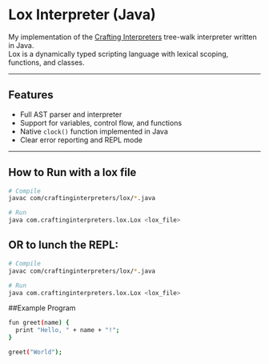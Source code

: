 # Lox Interpreter (Java)

My implementation of the [Crafting Interpreters](https://craftinginterpreters.com) tree-walk interpreter written in Java.  
Lox is a dynamically typed scripting language with lexical scoping, functions, and classes.

---

## Features
- Full AST parser and interpreter
- Support for variables, control flow, and functions
- Native `clock()` function implemented in Java
- Clear error reporting and REPL mode

---

## How to Run with a lox file

```bash
# Compile
javac com/craftinginterpreters/lox/*.java

# Run
java com.craftinginterpreters.lox.Lox <lox_file>
```

## OR to lunch the REPL:
```bash
# Compile
javac com/craftinginterpreters/lox/*.java

# Run
java com.craftinginterpreters.lox.Lox <lox_file>
```

##Example Program
```bash
fun greet(name) {
  print "Hello, " + name + "!";
}

greet("World");
```

